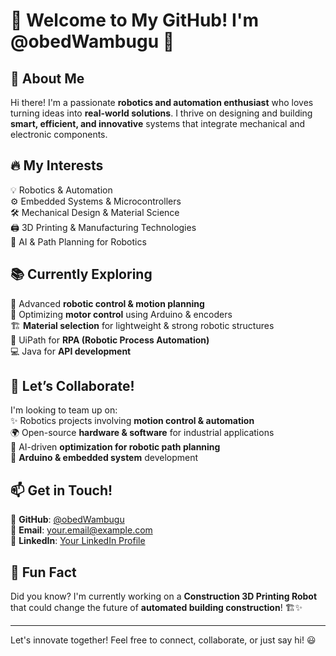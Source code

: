 # 🚀 Welcome to My GitHub! I'm @obedWambugu 👋

## 🌟 About Me
Hi there! I'm a passionate **robotics and automation enthusiast** who loves turning ideas into **real-world solutions**. I thrive on designing and building **smart, efficient, and innovative** systems that integrate mechanical and electronic components.

## 🔥 My Interests
💡 Robotics & Automation  
⚙️ Embedded Systems & Microcontrollers  
🛠️ Mechanical Design & Material Science  
🖨️ 3D Printing & Manufacturing Technologies  
🤖 AI & Path Planning for Robotics  

## 📚 Currently Exploring
🚀 Advanced **robotic control & motion planning**  
🔧 Optimizing **motor control** using Arduino & encoders  
🏗️ **Material selection** for lightweight & strong robotic structures  
🤖 UiPath for **RPA (Robotic Process Automation)**  
💻 Java for **API development**  

## 🤝 Let’s Collaborate!
I'm looking to team up on:  
✨ Robotics projects involving **motion control & automation**  
🌍 Open-source **hardware & software** for industrial applications  
🧠 AI-driven **optimization for robotic path planning**  
🔌 **Arduino & embedded system** development  

## 📫 Get in Touch!
📌 **GitHub**: [@obedWambugu](https://github.com/obedWambugu)  
📧 **Email**: [your.email@example.com](mailto:your.email@example.com)  
💼 **LinkedIn**: [Your LinkedIn Profile](https://linkedin.com/in/yourprofile)  

## 🎉 Fun Fact
Did you know? I'm currently working on a **Construction 3D Printing Robot** that could change the future of **automated building construction**! 🏗️✨

---
Let's innovate together! Feel free to connect, collaborate, or just say hi! 😃

